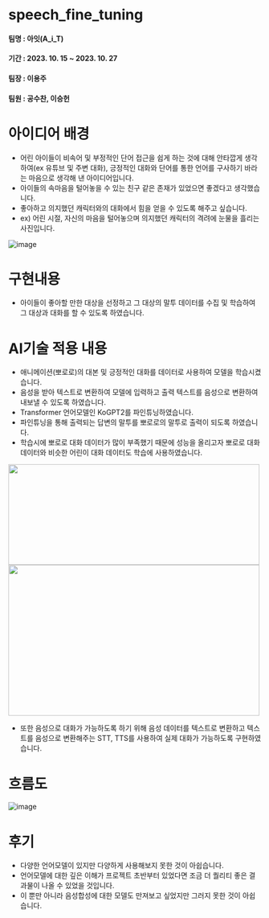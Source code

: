 # speech_fine_tuning

#### 팀명 : 아잇(A_i_T)

#### 기간 : 2023. 10. 15 ~ 2023. 10. 27

#### 팀장 : 이용주

#### 팀원 : 공수찬, 이승헌

# 아이디어 배경

- 어린 아이들이 비속어 및 부정적인 단어 접근을 쉽게 하는 것에 대해 안타깝게 생각하여(ex 유튜브 및 주변 대화), 긍정적인 대화와 단어를 통한 언어를 구사하기 바라는 마음으로 생각해 낸 아이디어입니다.
- 아이들의 속마음을 털어놓을 수 있는 친구 같은 존재가 있었으면 좋겠다고 생각했습니다.
- 좋아하고 의지했던 캐릭터와의 대화에서 힘을 얻을 수 있도록 해주고 싶습니다.
- ex) 어린 시절, 자신의 마음을 털어놓으며 의지했던 캐릭터의 격려에 눈물을 흘리는 사진입니다.

![image](https://github.com/SeungHeon3649/speech_fine_tuning/assets/94602281/ba9514a9-5c64-4e76-8d37-744d9ef7a294)

# 구현내용
- 아이들이 좋아할 만한 대상을 선정하고 그 대상의 말투 데이터를 수집 및 학습하여 그 대상과 대화를 할 수 있도록 하였습니다.

# AI기술 적용 내용
- 애니메이션(뽀로로)의 대본 및 긍정적인 대화를 데이터로 사용하여 모델을 학습시켰습니다.
- 음성을 받아 텍스트로 변환하여 모델에 입력하고 출력 텍스트를 음성으로 변환하여 내보낼 수 있도록 하였습니다.
- Transformer 언어모델인 KoGPT2를 파인튜닝하였습니다.
- 파인튜닝을 통해 출력되는 답변의 말투를 뽀로로의 말투로 출력이 되도록 하였습니다.
- 학습시에 뽀로로 대화 데이터가 많이 부족했기 때문에 성능을 올리고자 뽀로로 대화 데이터와 비슷한 어린이 대화 데이터도 학습에 사용하였습니다.

<img src="https://github.com/SeungHeon3649/speech_fine_tuning/assets/94602281/bac0d532-f8df-46de-943a-5317a45f40e0" width="500" height="200"/>

<img src="https://github.com/SeungHeon3649/speech_fine_tuning/assets/94602281/fd4da68f-1b95-4cfb-8960-e8e7ee3e7827" width="500" height="300"/>

- 또한 음성으로 대화가 가능하도록 하기 위해 음성 데이터를 텍스트로 변환하고 텍스트를 음성으로 변환해주는 STT, TTS를 사용하여 실제 대화가 가능하도록 구현하였습니다.

# 흐름도

![image](https://github.com/SeungHeon3649/speech_fine_tuning/assets/94602281/9436ca3a-8300-454d-b3ee-da1fa55d1fe6)

# 후기
- 다양한 언어모델이 있지만 다양하게 사용해보지 못한 것이 아쉽습니다.
- 언어모델에 대한 깊은 이해가 프로젝트 초반부터 있었다면 조금 더 퀄리티 좋은 결과물이 나올 수 있었을 것입니다.
- 이 뿐만 아니라 음성합성에 대한 모델도 만져보고 싶었지만 그러지 못한 것이 아쉽습니다.

